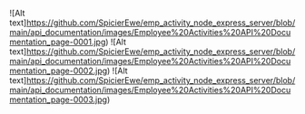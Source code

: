 ![Alt text]https://github.com/SpicierEwe/emp_activity_node_express_server/blob/main/api_documentation/images/Employee%20Activities%20API%20Documentation_page-0001.jpg)
![Alt text]https://github.com/SpicierEwe/emp_activity_node_express_server/blob/main/api_documentation/images/Employee%20Activities%20API%20Documentation_page-0002.jpg)
![Alt text]https://github.com/SpicierEwe/emp_activity_node_express_server/blob/main/api_documentation/images/Employee%20Activities%20API%20Documentation_page-0003.jpg)
